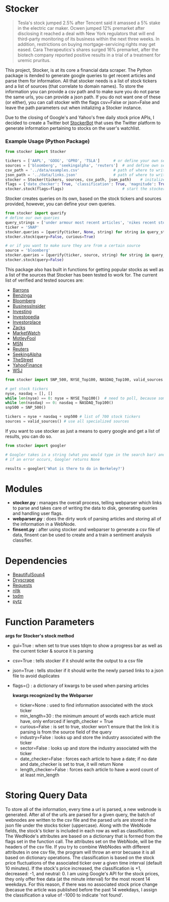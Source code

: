 # Stocker

> Tesla's stock jumped 2.5% after Tencent said it amassed a 5% stake in the electric car maker. Ocwen jumped 12% premarket after disclosing it reached a deal with New York regulators that will end third-party monitoring of its business within the next three weeks. In addition, restrictions on buying mortgage-servicing rights may get eased.
Cara Therapeutics's shares surged 16% premarket, after the biotech company reported positive results in a trial of a treatment for uremic pruritus.


This project, Stocker, is at its core a financial data scraper. The Python package is itended to generate google queries to get recent articles and parse them for information. 
All that stocker needs is a list of stock tickers and a list of sources (that correlate to domain names). To store the 
information you can provide a csv path and to make sure you do not parse the same urls, you can provide a json path. 
If you do not want one of these (or either), you can call stocker with the flags csv=False or json=False and leave the path
parameters out when initalizing a Stocker instance. 


Due to the closing of Google's and Yahoo's free daily stock price APIs, I decided to create a Twitter bot [StockerBot](https://github.com/dwallach1/StockerBot) that uses the Twitter platform to generate information pertaining to stocks on the user's watchlist. 


### Example Usage (Python Package)

```python
from stocker import Stocker

tickers = ['AAPL', 'GOOG', 'GPRO', 'TSLA']		# or define your own set of stock tickers
sources = ['bloomberg', 'seekingalpha', 'reuters']  # and define own set of sources
csv_path = '../data/examples.csv'				# path of where to write output (gathered information)
json_path = '../data/links.json' 				# path of where to write output (for skipping duplicates)
stocker = Stocker(tickers, sources, csv_path, json_path)	# initalize stocker
flags = {'date_checker': True, 'classification': True, 'magnitude': True}
stocker.stock(flags=flags)							# start the stocker
```

Stocker creates queries on its own, based on the stock tickers and sources provided, however, you can define your own
queries.

```python
from stocker import querify
# define our own queries
query_strings = ['under armour most recent articles', 'nikes recent stockholders meeting news']
ticker = 'SNAP'
stocker.queries = [querify(ticker, None, string) for string in query_strings]
stocker.stock(query=False, curious=True)

# or if you want to make sure they are from a certain source
source = 'bloomberg'
stocker.queries = [querify(ticker, source, string) for string in query_strings]
stocker.stock(query=False)
```
This package also has built in functions for getting popular stocks as well as a list of the sources that Stocker has been 
tested to work for. The current list of verified and tested sources are:

* [Barrons](http://www.barrons.com)
* [Benzinga](https://www.benzinga.com)
* [Bloomberg](https://www.bloomberg.com)
* [BusinessInsider](http://www.businessinsider.com)
* [Investing](https://www.investing.com)
* [Investopedia](http://www.investopedia.com)
* [Investorplace](http://investorplace.com)
* [Zacks](https://www.zacks.com)
* [MarketWatch](http://www.marketwatch.com)
* [MotleyFool](http://motleyfool.com)
* [MSN](http://www.msn.com/en-us/money)
* [Reuters](http://www.reuters.com)
* [SeekingAlpha](http://seekingalpha.com)
* [TheStreet](https://www.thestreet.com)
* [YahooFinance](https://finance.yahoo.com)
* [WSJ](https://www.wsj.com/europe)



```python
from stocker import SNP_500, NYSE_Top100, NASDAQ_Top100, valid_sources

# get stock tickers
nyse, nasdaq = [], [] 
while len(nyse) == 0: nyse = NYSE_Top100()	# need to poll, because sometime site retuns None
while len(nasdaq) == 0: nasdaq = NASDAQ_Top100()
snp500 = SNP_500()

tickers = nyse + nasdaq + snp500 # list of 700 stock tickers
sources = valid_sources() # use all specialized sources
```

If you want to use stocker as just a means to query google and get a list of results, you can do so.

```python
from stocker import googler

# Googler takes in a string (what you would type in the search bar) and returns a list of urls generated from the query
# if an error occurs, Googler returns None

results = googler('What is there to do in Berkeley?')
```

# Modules
* __stocker.py__ : manages the overall process, telling webparser which links to parse and takes care of writing the data to disk,
generating queries and handling user flags.
* __webparser.py__ : does the dirty work of parsing articles and storing all of the information in a WebNode.
* __finsent.py__ : after using stocker and webparser to generate a csv file of data, finsent can be used to create and a train
a sentiment analysis classifier.

# Dependencies

- [BeautifulSoup4](https://www.crummy.com/software/BeautifulSoup/bs4/doc/)
- [Dryscrape](http://dryscrape.readthedocs.io/en/latest/installation.html)
- [Requests](http://docs.python-requests.org/en/master/)
- [nltk](http://www.nltk.org/)
- [tqdm](https://github.com/tqdm/tqdm)
- [pytz](https://pypi.python.org/pypi/pytz) 


# Function Parameters
**args for Stocker's stock method**
* gui=True : when set to true uses tdqm to show a progress bar as well as the current ticker & source it is parsing
* csv=True : tells stocker if it should write the output to a csv file
* json=True : tells stocker if it should write the newly parsed links to a json file to avoid duplicates
* flags={} : a dictionary of kwargs to be used when parsing articles
	

	**kwargs recognized by the Webparser**
	* ticker=None : used to find information associated with the stock ticker
	* min_length=30 : the minimum amount of words each article must have, only enforced if length_checker = True 
	* curious=False : is set to true, stocker won't ensure that the link it is parsing is from the source field of the query
	* industry=False : looks up and store the industry associated with the ticker 
	* sector=False : looks up and store the industry associated with the ticker
	* date_checker=False : forces each article to have a date; if no date and date_checker is set to true, it will return None
	* length_checker=False : forces each article to have a word count of at least min_length


# Storing Query Data
To store all of the information, every time a url is parsed, a new webnode is generated. After all of the urls are parsed
for a given query, the batch of webnodes are written to the csv file and the parsed urls are stored in the json file under
the stocks ticker (uppercase). Along with the WebNode fields, the stock's ticker is included in each row as well as classification. 
The WedNode's attributes are based on a dictionary that is formed from the flags set in the function call. The attributes set
on the WebNode, will be the headers of the csv file. If you try to combine WebNodes with different attributes in one csv file,
the program will throw an error becuase it is all based on dictionary operations. 
The classification is based on the stock price fluctuations of the associated ticker over a given time interval (default 10 minutes). If 
the stock's price increased, the classification is +1, decreased: -1, and neutral: 0. I am using Google's API for the 
stock prices, they only offer free data (at the minute interval) for the most recent 14 weekdays. For this reason, if there was no 
associated stock price change (becasue the article was published before the past 14 weekdays, I assign the classification a value of 
-1000 to indicate 'not found'.
